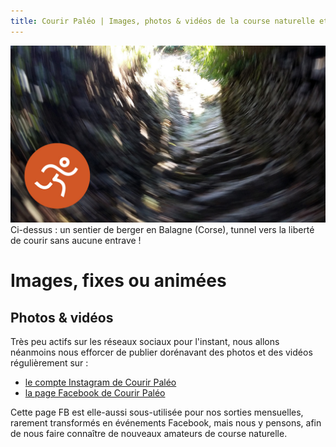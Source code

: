 ```yaml
---
title: Courir Paléo | Images, photos & vidéos de la course naturelle et minimaliste
---
```

![Courir Paleo](/assets/images/CourirPaleo_Corse_Balagne_sentier_flou_logo_1200px.jpg)
Ci-dessus&nbsp;: un sentier de berger en Balagne (Corse), tunnel vers la liberté de courir sans aucune entrave&nbsp;!

# Images, fixes ou animées

## Photos & vidéos
Très peu actifs sur les réseaux sociaux pour l'instant, nous allons néanmoins nous efforcer de publier dorénavant des photos et des vidéos régulièrement sur&nbsp;:
- [le compte Instagram de Courir Paléo](https://www.instagram.com/courirpaleo)
- [la page Facebook de Courir Paléo](https://www.facebook.com/courirpaleo)

Cette page FB est elle-aussi sous-utilisée pour nos sorties mensuelles, rarement transformés en événements Facebook, mais nous y pensons, afin de nous faire connaître de nouveaux amateurs de course naturelle.




